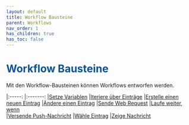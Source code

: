 ```yaml
---
layout: default
title: Workflow Bausteine
parent: Workflows
nav_order: 1
has_children: true
has_toc: false
---
```


# <span style="color:#0b5394">**Workflow Bausteine**</span>

Mit den Workflow-Bausteinen können Workflows entworfen werden.

|:-----:            |:-------:
|[Setze Variablen](/docs/workflows/grand-childs-bricks/set-variable.html)         |[Iteriere über Einträge](/docs/workflows/grand-childs-bricks/iterate-records.html)
|[Erstelle einen neuen Eintrag](/docs/workflows/grand-childs-bricks/create-record.html)  |[Ändere einen Eintrag](/docs/workflows/grand-childs-bricks/alter-record.html)
|[Sende Web Request](/docs/workflows/grand-childs-bricks/web-request.html)   |[Laufe weiter, wenn](/docs/workflows/grand-childs-bricks/continue-if.html)       
|[Versende Push-Nachricht](/docs/workflows/grand-childs-bricks/choose-record.html)  |[Wähle Eintrag](/docs/workflows/grand-childs-bricks/choose-record.html) 
|[Zeige Nachricht](/docs/workflows/grand-childs-bricks/send-notification.html)